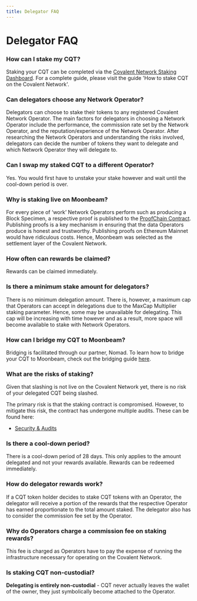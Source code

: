 ```yaml
---
title: Delegator FAQ
---
```


# Delegator FAQ

### How can I stake my CQT?

Staking your CQT can be completed via the [Covalent Network Staking Dashboard](https://www.covalenthq.com/dashboard/#/stake/single-sided/). For a complete guide, please visit the guide 'How to stake CQT on the Covalent Network'.

### Can delegators choose any Network Operator?

Delegators can choose to stake their tokens to any registered Covalent Network Operator. The main factors for delegators in choosing a Network Operator include the performance, the commission rate set by the Network Operator, and the reputation/experience of the Network Operator. After researching the Network Operators and understanding the risks involved, delegators can decide the number of tokens they want to delegate and which Network Operator they will delegate to.

### Can I swap my staked CQT to a different Operator?

Yes. You would first have to unstake your stake however and wait until the cool-down period is over.

### Why is staking live on Moonbeam?

For every piece of ‘work’ Network Operators perform such as producing a Block Specimen, a respective proof is published to the [ProofChain Contract](https://www.covalenthq.com/docs/network/network-resources/glossary/). Publishing proofs is a key mechanism in ensuring that the data Operators produce is honest and trustworthy. Publishing proofs on Ethereum Mainnet would have ridiculous costs. Hence, Moonbeam was selected as the settlement layer of the Covalent Network.  

### How often can rewards be claimed?

Rewards can be claimed immediately.

### Is there a minimum stake amount for delegators?

There is no minimum delegation amount. There is, however, a maximum cap that Operators can accept in delegations due to the MaxCap Multiplier staking parameter. Hence, some may be unavailable for delegating. This cap will be increasing with time however and as a result, more space will become available to stake with Network Operators.

### How can I bridge my CQT to Moonbeam?

Bridging is facilitated through our partner, Nomad. To learn how to bridge your CQT to Moonbeam, check out the bridging guide [here](https://www.covalenthq.com/docs/network/covalent-query-token/bridge/).   

### What are the risks of staking?

Given that slashing is not live on the Covalent Network yet, there is no risk of your delegated CQT being slashed.

The primary risk is that the staking contract is compromised. However, to mitigate this risk, the contract has undergone multiple audits. These can be found here:

- [Security & Audits]()

### Is there a cool-down period?

There is a cool-down period of 28 days. This only applies to the amount delegated and not your rewards available. Rewards can be redeemed immediately.

### How do delegator rewards work?

If a CQT token holder decides to stake CQT tokens with an Operator, the delegator will receive a portion of the rewards that the respective Operator has earned proportionate to the total amount staked. The delegator also has to consider the commission fee set by the Operator.

### Why do Operators charge a commission fee on staking rewards?

This fee is charged as Operators have to pay the expense of running the infrastructure necessary for operating on the Covalent Network.

### Is staking CQT non-custodial?

**Delegating is entirely non-custodial** - CQT never actually leaves the wallet of the owner, they just symbolically become attached to the Operator.
